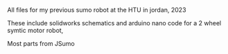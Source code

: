 All files for my previous sumo robot at the HTU in jordan, 2023

These include solidworks schematics and arduino nano code for a 2 wheel symtic motor robot, 

Most parts from JSumo
